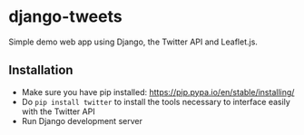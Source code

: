 # django-tweets
Simple demo web app using Django, the Twitter API and Leaflet.js.

## Installation
- Make sure you have pip installed: https://pip.pypa.io/en/stable/installing/
- Do `pip install twitter` to install the tools necessary to interface easily with the Twitter API
- Run Django development server
